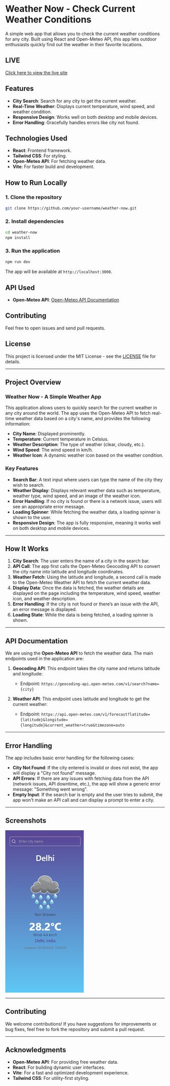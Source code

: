 
# Weather Now - Check Current Weather Conditions

A simple web app that allows you to check the current weather conditions for any city. Built using React and Open-Meteo API, this app lets outdoor enthusiasts quickly find out the weather in their favorite locations.

## LIVE 

[Click here to view the live site](https://weather-now-assignment-by-aganitha.vercel.app/)

## Features

- **City Search**: Search for any city to get the current weather.
- **Real-Time Weather**: Displays current temperature, wind speed, and weather condition.
- **Responsive Design**: Works well on both desktop and mobile devices.
- **Error Handling**: Gracefully handles errors like city not found.

## Technologies Used

- **React**: Frontend framework.
- **Tailwind CSS**: For styling.
- **Open-Meteo API**: For fetching weather data.
- **Vite**: For faster build and development.

## How to Run Locally

### 1. Clone the repository

```bash
git clone https://github.com/your-username/weather-now.git
````

### 2. Install dependencies

```bash
cd weather-now
npm install
```

### 3. Run the application

```bash
npm run dev
```

The app will be available at `http://localhost:3000`.

## API Used

* **Open-Meteo API**: [Open-Meteo API Documentation](https://open-meteo.com/en/docs)

## Contributing

Feel free to open issues and send pull requests.

## License

This project is licensed under the MIT License - see the [LICENSE](LICENSE) file for details.

---

## Project Overview

### **Weather Now - A Simple Weather App**

This application allows users to quickly search for the current weather in any city around the world. The app uses the Open-Meteo API to fetch real-time weather data based on a city's name, and provides the following information:

* **City Name**: Displayed prominently.
* **Temperature**: Current temperature in Celsius.
* **Weather Description**: The type of weather (clear, cloudy, etc.).
* **Wind Speed**: The wind speed in km/h.
* **Weather Icon**: A dynamic weather icon based on the weather condition.

### **Key Features**

* **Search Bar**: A text input where users can type the name of the city they wish to search.
* **Weather Display**: Displays relevant weather data such as temperature, weather type, wind speed, and an image of the weather icon.
* **Error Handling**: If no city is found or there is a network issue, users will see an appropriate error message.
* **Loading Spinner**: While fetching the weather data, a loading spinner is shown to the user.
* **Responsive Design**: The app is fully responsive, meaning it works well on both desktop and mobile devices.

---

## How It Works

1. **City Search**: The user enters the name of a city in the search bar.
2. **API Call**: The app first calls the Open-Meteo Geocoding API to convert the city name into latitude and longitude coordinates.
3. **Weather Fetch**: Using the latitude and longitude, a second call is made to the Open-Meteo Weather API to fetch the current weather data.
4. **Display Data**: Once the data is fetched, the weather details are displayed on the page including the temperature, wind speed, weather icon, and weather description.
5. **Error Handling**: If the city is not found or there’s an issue with the API, an error message is displayed.
6. **Loading State**: While the data is being fetched, a loading spinner is shown.

---

## API Documentation

We are using the **Open-Meteo API** to fetch the weather data. The main endpoints used in the application are:

1. **Geocoding API**: This endpoint takes the city name and returns latitude and longitude:

   * Endpoint: `https://geocoding-api.open-meteo.com/v1/search?name={city}`
2. **Weather API**: This endpoint uses latitude and longitude to get the current weather:

   * Endpoint: `https://api.open-meteo.com/v1/forecast?latitude={latitude}&longitude={longitude}&current_weather=true&timezone=auto`

---

## Error Handling

The app includes basic error handling for the following cases:

* **City Not Found**: If the city entered is invalid or does not exist, the app will display a "City not found" message.
* **API Errors**: If there are any issues with fetching data from the API (network issues, API downtime, etc.), the app will show a generic error message: "Something went wrong".
* **Empty Input**: If the search bar is empty and the user tries to submit, the app won't make an API call and can display a prompt to enter a city.

---

## Screenshots

![Weather Now Screenshot](src/assets/screenshot.png)

---

## Contributing

We welcome contributions! If you have suggestions for improvements or bug fixes, feel free to fork the repository and submit a pull request.

---

## Acknowledgments

* **Open-Meteo API**: For providing free weather data.
* **React**: For building dynamic user interfaces.
* **Vite**: For a fast and optimized development experience.
* **Tailwind CSS**: For utility-first styling.

